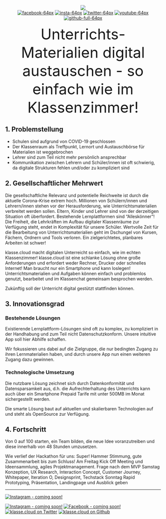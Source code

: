 <div align="center">
<a href="https://imgbb.com/"><img src="https://i.ibb.co/yRzzJtm/logo-transp-520px.png" border="0"></a><br>
<a href="https://imgbb.com/"><img src="https://i.ibb.co/0JBvGVV/facebook-64px.png" alt="facebook-64px" border="0"></a>
<a href="https://imgbb.com/"><img src="https://i.ibb.co/ggtW6sP/insta-64px.png" alt="insta-64px" border="0"></a>
<a href="https://imgbb.com/"><img src="https://i.ibb.co/qYV4sd2/twitter-64px.png" alt="twitter-64px" border="0"></a>
<a href="https://imgbb.com/"><img src="https://i.ibb.co/3mqNvrx/youtube-64px.png" alt="youtube-64px" border="0"></a>
<a href="https://imgbb.com/"><img src="https://i.ibb.co/55mKghL/github-full-64px.png" alt="github-full-64px" border="0"></a>
<br>

<font size="12">Unterrichts-Materialien digital austauschen - so einfach wie im Klassenzimmer!</font>
</div>

## 1. Problemstellung

* Schulen sind aufgrund von COVID-19 geschlossen
* Der Klassenraum als Treffpunkt, Lernort und Austauschbörse für Materialien ist weggebrochen
* Lehrer sind zum Teil nicht mehr persönlich ansprechbar
* Kommunikation zwischen Lehrern und Schüler/innen ist oft schwierig, da digitale Strukturen fehlen und/oder zu kompliziert sind


## 2. Gesellschaftlicher Mehrwert

Die gesellschaftliche Relevanz und potentielle Reichweite ist durch die aktuelle Corona-Krise extrem hoch. Millionen von Schülern/innen und Lehrern/innen stehen vor der Herausforderung, wie Unterrichtsmaterialien verbreitet werden sollen. Eltern, Kinder und Lehrer sind von der derzeitigen Situation oft überfordert.
Bestehende Lernplattformen sind “Alleskönner”! Die Freiheit, die Lehrkräften im Aufbau digitaler Klassenräume zur Verfügung steht, endet in Komplexität für unsere Schüler. Wertvolle Zeit für die Bearbeitung von Unterrichtsmaterialien geht im Dschungel von Kursen, Fächern, Ordnern und Tools verloren. Ein zielgerichtetes, planbares Arbeiten ist schwer!

klasse.cloud macht digitalen Unterreicht so einfach, wie im echten Klassenzimmer! 
klasse.cloud ist eine schlanke Lösung ohne große Anforderungen und erfordert weder Rechner, Drucker oder schnelles Internet! Man braucht nur ein Smartphone und kann loslegen! 
Unterrichtsmaterialien und Aufgaben können einfach und problemlos genutzt, bearbeitet und im Klassenchat gemeinsam besprochen werden.

Zukünftig soll der Unterricht digital gestützt stattfinden können.


## 3. Innovationsgrad

### Bestehende Lösungen

Existierende Lernplattform-Lösungen sind oft zu komplex, zu kompliziert in der Handhabung und zum Teil nicht Datenschutzkonform. Unsere intuitive App soll hier Abhilfe schaffen.

Wir fokussieren uns dabei auf die Zielgruppe, die nur bedingten Zugang zu ihren Lernmaterialien haben, und durch unsere App nun einen weiteren Zugang dazu gewinnen. 

### Technologische Umsetzung

Die nutzbare Lösung zeichnet sich durch Datenkonformität und Datensparsamkeit aus, d.h. die Aufrechterhaltung des Unterrichts kann auch über ein Smartphone Prepaid Tarife mit unter 500MB im Monat sichergestellt werden. 

Die smarte Lösung baut auf aktuellen und skalierbaren Technologien auf und steht als OpenSource zur Verfügung.


## 4. Fortschritt

Von 0 auf 100 starten, ein Team bilden, die neue Idee voranzutreiben und diese innerhalb von 48 Stunden umzusetzen. 

Wie verlief der Hackathon für uns: Super! Hammer Stimmung, gute Zusammenarbeit bis zum Schluss!
Am Freitag Kick Off Meeting und Ideensammlung, agiles Projektmanagement. Frage nach dem MVP
Samstag Konzeption, UX Research, Interaction Concept, Customer Journey, Whitepaper, Iteration O, Designsprint, Techstack
Sonntag Rapid Prototyping, Präsentation, Landingpage und Ausblick geben


__________

[![Instagram - coming soon!](https://i.ibb.co/8zhrnyS/logo-transp-450px.png "klasse.cloud")](http://www.klasse.cloud)      
  
[![Instagram - coming soon!](https://i.ibb.co/ggtW6sP/insta-64px.png "Instagram - coming soon!")]()
[![Facebook - coming soon!](https://i.ibb.co/0JBvGVV/facebook-64px.png "Facebook - coming soon!")]() 
[![klasse.cloud on Twitter](https://i.ibb.co/qYV4sd2/twitter-64px.png "klasse.cloud on Twitter")](https://twitter.com/klassecloud) 
[![klasse.cloud on Github](https://i.ibb.co/55mKghL/github-full-64px.png "klasse.cloud on Github")](https://github.com/klassecloud/)
